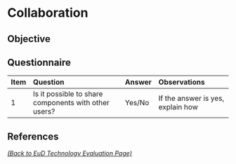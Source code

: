 # Collaboration

## Objective

## Questionnaire
| Item | Question | Answer | Observations |
|:----|:----------------------------------------------------|:------------------|:------------------|
| 1 | Is it possible to share components with other users? | Yes/No | If the answer is yes, explain how |

## References

_[(Back to EuD Technology Evaluation Page)](../eud_technology_evaluation)_
